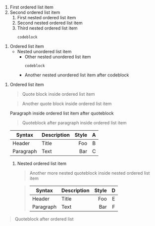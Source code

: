 1. First ordered list item
2. Second ordered list item
   1. First nested ordered list item
   2. Second nested ordered list item
   3. Third nested ordered list item
      ```
      codeblock
      ```

1) Ordered list item
   - Nested unordered list item
      + Other nested unordered list item
         ```
         codeblock
         ```
      + Another nested unordered list item after codeblock

1. Ordered list item
   > Quote block inside
   > ordered list item

   > Another quote block inside ordered list item

   Paragraph inside ordered list item after quoteblock

   > Quoteblock after paragraph inside ordered list item

   | Syntax | Description | Style | A |
   | --- | :-- | --: | :-: |
   | Header | Title | Foo | B |
   | Paragraph | Text | Bar | C |

   1. Nested ordered list item
      > Another more nested quoteblock inside nested ordered list item

      > | Syntax | Description | Style | D |
      > | --- | :-- | --: | :-: |
      > | Header | Title | Foo | E |
      > | Paragraph | Text | Bar | F |

> Quoteblock after ordered list
